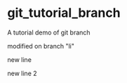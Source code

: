 # git_tutorial_branch
A tutorial demo of git branch



modified on branch "li"

new line

new line 2
